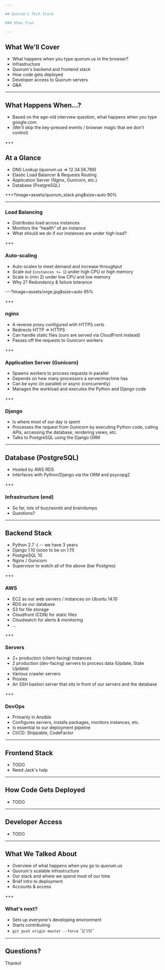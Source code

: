 ```yaml
---

## Quorum's Tech Stack

### Khoa Tran

---
```


## What We'll Cover

- What happens when you type quorum.us in the browser?
- Infrastructure
- Quorum's backend and frontend stack
- How code gets deployed
- Developer access to Quorum servers
- Q&A

---

## What Happens When...?

- Based on the age-old interview question, what happens when you type google.com
- (We'll skip the key-pressed events / browser magic that we don't control)

+++

## At a Glance

- DNS Lookup (quorum.us => 12.34.56.789)
- Elastic Load Balancer & Requests Routing
- Application Server (Nginx, Gunicorn, etc.)
- Database (PostgreSQL)

+++?image=assets/quorum_stack.png&size=auto 90%

---

### Load Balancing

- Distributes load across instances
- Monitors the "health" of an instance
- What should we do if our instances are under high load?

+++

### Auto-scaling

- Auto-scales to meet demand and increase throughput
- Scale out (`instances += 1`) under high CPU or high memory
- Scale in (min 2) under low CPU and low memory
- Why 2? Redundancy & failure tolerance

---?image=assets/orge.jpg&size=auto 95%

+++

### nginx

- A reverse proxy configured with HTTPS certs
- Redirects HTTP => HTTPS
- Can handle static files (ours are served via CloudFront instead)
- Passes off the requests to Gunicorn workers

+++

### Application Server (Gunicorn)

- Spawns workers to process requests in parallel
- Depends on how many processors a server/machine has
- Can be sync (in parallel) or async (concurrently)
- Manages the workload and executes the Python and Django code

+++

### Django

- Is where most of our day is spent
- Processes the request from Gunicorn by executing Python code, calling APIs, accessing the database, rendering views, etc.
- Talks to PostgreSQL using the Django ORM

---

## Database (PostgreSQL)

- Hosted by AWS RDS
- Interfaces with Python/Django via the ORM and psycopg2

+++

### Infrastructure (end)

- So far, lots of buzzwords and braindumps
- Questions?

---

## Backend Stack

- Python 2.7 :( -- we have 3 years
- Django 1.10 (soon to be on 1.11)
- PostgreSQL 10
- Nginx / Gunicorn
- Supervisor to watch all of the above (bar Postgres)

+++

### AWS

- EC2 as our web servers / instances on Ubuntu 14.10
- RDS as our database
- S3 for file storage
- Cloudfront (CDN) for static files
- Cloudwatch for alerts & monitoring
- ...

+++

### Servers

- 2+ production (client-facing) instances
- 2 production (dev-facing) servers to process data (Update, State Update)
- Various crawler servers
- Proxies
- An SSH bastion server that sits in front of our servers and the database

+++

### DevOps

- Primarily in Ansible
- Configures servers, installs packages, monitors instances, etc.
- Is essential to our deployment pipeline
- CI/CD: Shippable, CodeFactor

---

## Frontend Stack

- TODO
- Need Jack's halp

---

## How Code Gets Deployed

- TODO

---

## Developer Access

- TODO

---

## What We Talked About

- Overview of what happens when you go to quorum.us
- Quorum's scalable infrastructure
- Our stack and where we spend most of our time
- Brief intro to deployment
- Accounts & access

+++

### What's next?

- Sets up everyone's developing environment
- Starts contributing
- `git push origin master --force` ¯\\_(ツ)_/¯

---

## Questions?

Thanks!